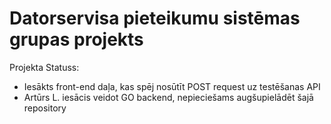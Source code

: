 # Datorservisa pieteikumu sistēmas grupas projekts
Projekta Statuss:  
* Iesākts front-end daļa, kas spēj nosūtīt POST request uz testēšanas API  
* Artūrs L. iesācis veidot GO backend, nepieciešams augšupielādēt šajā repository  
